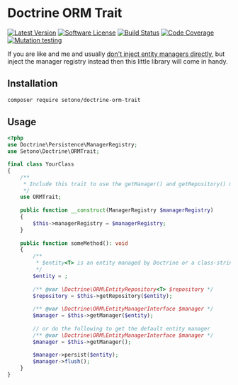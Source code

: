 # Doctrine ORM Trait

[![Latest Version][ico-version]][link-packagist]
[![Software License][ico-license]](LICENSE)
[![Build Status][ico-github-actions]][link-github-actions]
[![Code Coverage][ico-code-coverage]][link-code-coverage]
[![Mutation testing][ico-infection]][link-infection]

If you are like and me and usually [don't inject entity managers directly](https://matthiasnoback.nl/2014/05/inject-the-manager-registry-instead-of-the-entity-manager/),
but inject the manager registry instead then this little library will come in handy.

## Installation

```bash
composer require setono/doctrine-orm-trait
```

## Usage

```php
<?php
use Doctrine\Persistence\ManagerRegistry;
use Setono\Doctrine\ORMTrait;

final class YourClass
{
    /**
     * Include this trait to use the getManager() and getRepository() methods below
     */
    use ORMTrait;
    
    public function __construct(ManagerRegistry $managerRegistry)
    {
        $this->managerRegistry = $managerRegistry;
    }
    
    public function someMethod(): void
    {
        /**
         * $entity<T> is an entity managed by Doctrine or a class-string representing an entity managed by Doctrine
         */
        $entity = ;
        
        /** @var \Doctrine\ORM\EntityRepository<T> $repository */
        $repository = $this->getRepository($entity);
        
        /** @var \Doctrine\ORM\EntityManagerInterface $manager */
        $manager = $this->getManager($entity);
        
        // or do the following to get the default entity manager
        /** @var \Doctrine\ORM\EntityManagerInterface $manager */
        $manager = $this->getManager();
        
        $manager->persist($entity);
        $manager->flush();
    }
}
```

[ico-version]: https://poser.pugx.org/setono/doctrine-orm-trait/v/stable
[ico-license]: https://poser.pugx.org/setono/doctrine-orm-trait/license
[ico-github-actions]: https://github.com/Setono/doctrine-orm-trait/workflows/build/badge.svg
[ico-code-coverage]: https://codecov.io/gh/Setono/doctrine-orm-trait/graph/badge.svg
[ico-infection]: https://img.shields.io/endpoint?style=flat&url=https%3A%2F%2Fbadge-api.stryker-mutator.io%2Fgithub.com%2FSetono%2Fdoctrine-orm-trait%2Fmaster

[link-packagist]: https://packagist.org/packages/setono/doctrine-orm-trait
[link-github-actions]: https://github.com/Setono/doctrine-orm-trait/actions
[link-code-coverage]: https://codecov.io/gh/Setono/doctrine-orm-trait
[link-infection]: https://dashboard.stryker-mutator.io/reports/github.com/Setono/doctrine-orm-trait/master

